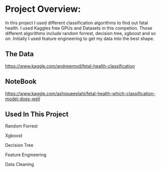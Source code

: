 <h1>Project Overview:</h1>

In this project I used different classification algorithms to find out fatal health. I used Kaggles free GPUs and Datasets in this competion. Those different algorithms include random forrest, decision tree, xgboost and so on. Initially I used feature engineering to get my data into the best shape.

<h2>The Data</h2>

https://www.kaggle.com/andrewmvd/fetal-health-classification

<h2>NoteBook</h2>

https://www.kaggle.com/ashiqueeelahi/fetal-health-which-classification-model-does-well

<h2>Used In This Project</h2>

   Random Forrest

   Xgboost

   Decision Tree

   Feature Engineering

   Data Cleaning

